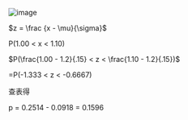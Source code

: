 ![image](https://github.com/user-attachments/assets/7520d319-6290-4726-8c8a-0d6c886b0468)

$z = \frac {x - \mu}{\sigma}$

P(1.00 < x < 1.10) 

$P(\frac{1.00 - 1.2}{.15} < z < \frac{1.10 - 1.2}{.15})$

=P(-1.333 < z < -0.6667)

查表得

p = 0.2514 - 0.0918 = 0.1596

